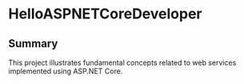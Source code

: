 # HelloASPNETCoreDeveloper

## Summary

This project illustrates fundamental concepts related to web services implemented using ASP.NET Core.